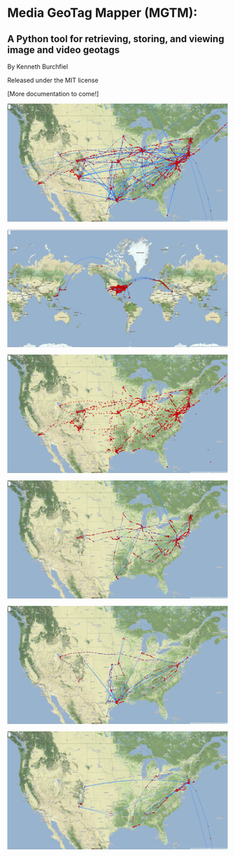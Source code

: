 # Media GeoTag Mapper (MGTM):
## A Python tool for retrieving, storing, and viewing image and video geotags

By Kenneth Burchfiel

Released under the MIT license

[More documentation to come!]


![](https://raw.githubusercontent.com/kburchfiel/media_geotag_mapper/master/smaller_screenshots/combined_routes_locations.jpg)

![](https://raw.githubusercontent.com/kburchfiel/media_geotag_mapper/master/smaller_screenshots/combined_routes_intl_locations.jpg)

![](https://raw.githubusercontent.com/kburchfiel/media_geotag_mapper/master/smaller_screenshots/combined_locations.jpg)


![](https://raw.githubusercontent.com/kburchfiel/media_geotag_mapper/master/smaller_screenshots/2013_combined_locations.jpg)


![](https://raw.githubusercontent.com/kburchfiel/media_geotag_mapper/master/smaller_screenshots/2015_combined_locations.jpg)


![](https://raw.githubusercontent.com/kburchfiel/media_geotag_mapper/master/smaller_screenshots/2021_combined_locations.jpg)
